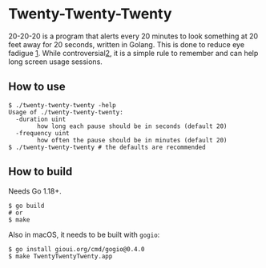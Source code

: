 # Twenty-Twenty-Twenty

20-20-20 is a program that alerts every 20 minutes to look something at 20 feet
away for 20 seconds, written in Golang. This is done to reduce eye fadigue [1].
While controversial[2][3], it is a simple rule to remember and can help long
screen usage sessions.


## How to use

```
$ ./twenty-twenty-twenty -help
Usage of ./twenty-twenty-twenty:
  -duration uint
    	how long each pause should be in seconds (default 20)
  -frequency uint
    	how often the pause should be in minutes (default 20)
$ ./twenty-twenty-twenty # the defaults are recommended
```

## How to build

Needs Go 1.18+.

```
$ go build
# or
$ make
```

Also in macOS, it needs to be built with `gogio`:

```
$ go install gioui.org/cmd/gogio@0.4.0
$ make TwentyTwentyTwenty.app
```

[1]: https://www.allaboutvision.com/conditions/refractive-errors/what-is-20-20-20-rule/
[2]: https://pubmed.ncbi.nlm.nih.gov/36473088/
[3]: https://modernod.com/articles/2023-july-aug/myth-busting-the-202020-rule?c4src=article:infinite-scroll
